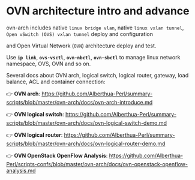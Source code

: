 # OVN architecture intro and advance

ovn-arch includes native `linux bridge vlan`, native `linux vxlan tunnel`, `Open vSwitch (OVS) vxlan tunnel` deploy and configuration

and Open Virtual Network (`OVN`) architecture deploy and test.

Use **`ip link`**, **`ovs-vsctl`**, **`ovn-nbctl`**, **`ovn-sbctl`** to manage linux network namespace, OVS, OVN and so on.


Several docs about OVN arch, logical switch, logical router, gateway, load balance, ACL and container connection:

👉 **OVN arch**: https://github.com/Alberthua-Perl/summary-scripts/blob/master/ovn-arch/docs/ovn-arch-introduce.md

👉 **OVN logical switch**: https://github.com/Alberthua-Perl/summary-scripts/blob/master/ovn-arch/docs/ovn-logical-switch-demo.md

👉 **OVN logical router**: https://github.com/Alberthua-Perl/summary-scripts/blob/master/ovn-arch/docs/ovn-logical-router-demo.md

👉 **OVN OpenStack OpenFlow Analysis**: https://github.com/Alberthua-Perl/scripts-confs/blob/master/ovn-arch/docs/ovn-openstack-openflow-analysis.md
